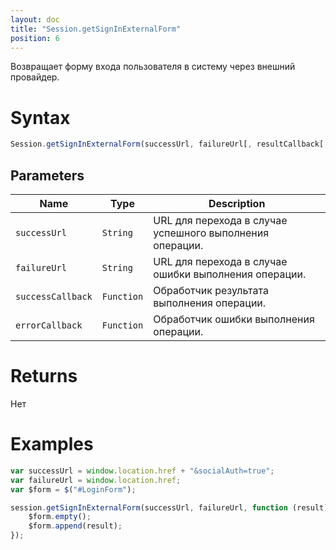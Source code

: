 ```yaml
---
layout: doc
title: "Session.getSignInExternalForm"
position: 6
---
```


Возвращает форму входа пользователя в систему через внешний провайдер.

# Syntax

```js
Session.getSignInExternalForm(successUrl, failureUrl[, resultCallback[, errorCallback]]);
```

## Parameters

|Name|Type|Description|
|----|----|-----------|
|`successUrl`|`String`|URL для перехода в случае успешного выполнения операции.|
|`failureUrl`|`String`|URL для перехода в случае ошибки выполнения операции.|
|`successCallback`|`Function`|Обработчик результата выполнения операции.|
|`errorCallback`|`Function`|Обработчик ошибки выполнения операции.|

# Returns

Нет

# Examples

```js
var successUrl = window.location.href + "&socialAuth=true";
var failureUrl = window.location.href;
var $form = $("#LoginForm");

session.getSignInExternalForm(successUrl, failureUrl, function (result) {
    $form.empty();
    $form.append(result);    
});
```
